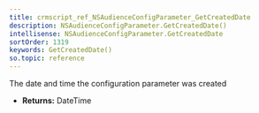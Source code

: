 ```yaml
---
title: crmscript_ref_NSAudienceConfigParameter_GetCreatedDate
description: NSAudienceConfigParameter.GetCreatedDate()
intellisense: NSAudienceConfigParameter.GetCreatedDate
sortOrder: 1319
keywords: GetCreatedDate()
so.topic: reference
---
```



The date and time the configuration parameter was created



* **Returns:** DateTime


